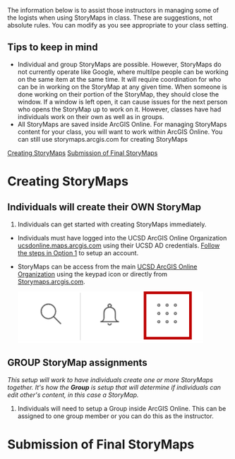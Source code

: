 The information below is to assist those instructors in managing some of the logists when using StoryMaps in class. These are suggestions, not absolute rules. You can modify as you see appropriate to your class setting.

## Tips to keep in mind
- Individual and group StoryMaps are possible. However, StoryMaps do not currently operate like Google, where multilpe people can be working on the same item at the same time. It will require coordination for who can be in working on the StoryMap at any given time. When someone is done working on their portion of the StoryMap, they should close the window. If a window is left open, it can cause issues for the next person who opens the StoryMap up to work on it. However, classes have had individuals work on their own as well as in groups.
- All StoryMaps are saved inside ArcGIS Online. For managing StoryMaps content for your class, you will want to work within ArcGIS Online. You can still use storymaps.arcgis.com for creating StoryMaps

[Creating StoryMaps](#creating-storymaps)
[Submission of Final StoryMaps](#submission-of-final-storymaps)

# Creating StoryMaps
## Individuals will create their OWN StoryMap
1. Individuals can get started with creating StoryMaps immediately. 
  - Individuals must have logged into the UCSD ArcGIS Online Organization [ucsdonline.maps.arcgis.com](https://ucsdonline.maps.arcgis.com/) using their UCSD AD credentials. [Follow the steps in Option 1](https://ucsd.libguides.com/gis/arcgisaccount) to setup an account.
  - StoryMaps can be access from the main [UCSD ArcGIS Online Organization](https://ucsdonline.maps.arcgis.com/) using the keypad icon or directly from [Storymaps.arcgis.com](http://storymaps.arcgis.com/).
  
    <img src="../images/Numberpad.png">

## GROUP StoryMap assignments
*This setup will work to have individuals create one or more StoryMaps together. It's how the **Group** is setup that will determine if individuals can edit other's content, in this case a StoryMap.*
1. Individuals will need to setup a Group inside ArcGIS Online. This can be assigned to one group member or you can do this as the instructor. 

# Submission of Final StoryMaps
